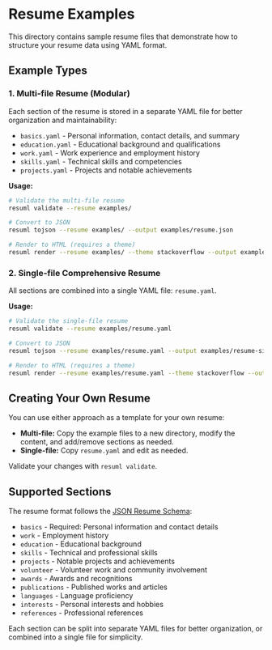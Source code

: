 # Resume Examples

This directory contains sample resume files that demonstrate how to structure your resume data using YAML format.

## Example Types

### 1. Multi-file Resume (Modular)

Each section of the resume is stored in a separate YAML file for better organization and maintainability:

- `basics.yaml` - Personal information, contact details, and summary
- `education.yaml` - Educational background and qualifications
- `work.yaml` - Work experience and employment history
- `skills.yaml` - Technical skills and competencies
- `projects.yaml` - Projects and notable achievements

**Usage:**

```bash
# Validate the multi-file resume
resuml validate --resume examples/

# Convert to JSON
resuml tojson --resume examples/ --output examples/resume.json

# Render to HTML (requires a theme)
resuml render --resume examples/ --theme stackoverflow --output examples/resume.html
```

### 2. Single-file Comprehensive Resume

All sections are combined into a single YAML file: `resume.yaml`.

**Usage:**

```bash
# Validate the single-file resume
resuml validate --resume examples/resume.yaml

# Convert to JSON
resuml tojson --resume examples/resume.yaml --output examples/resume-single.json

# Render to HTML (requires a theme)
resuml render --resume examples/resume.yaml --theme stackoverflow --output examples/resume-single.html
```

## Creating Your Own Resume

You can use either approach as a template for your own resume:

- **Multi-file:** Copy the example files to a new directory, modify the content, and add/remove sections as needed.
- **Single-file:** Copy `resume.yaml` and edit as needed.

Validate your changes with `resuml validate`.

## Supported Sections

The resume format follows the [JSON Resume Schema](https://jsonresume.org/schema/):

- `basics` - Required: Personal information and contact details
- `work` - Employment history
- `education` - Educational background
- `skills` - Technical and professional skills
- `projects` - Notable projects and achievements
- `volunteer` - Volunteer work and community involvement
- `awards` - Awards and recognitions
- `publications` - Published works and articles
- `languages` - Language proficiency
- `interests` - Personal interests and hobbies
- `references` - Professional references

Each section can be split into separate YAML files for better organization, or combined into a single file for simplicity.
